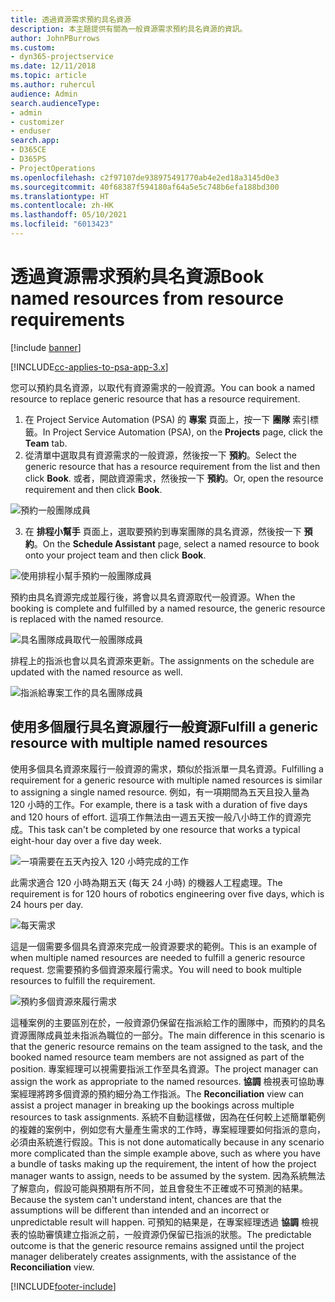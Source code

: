 ```yaml
---
title: 透過資源需求預約具名資源
description: 本主題提供有關為一般資源需求預約具名資源的資訊。
author: JohnPBurrows
ms.custom:
- dyn365-projectservice
ms.date: 12/11/2018
ms.topic: article
ms.author: ruhercul
audience: Admin
search.audienceType:
- admin
- customizer
- enduser
search.app:
- D365CE
- D365PS
- ProjectOperations
ms.openlocfilehash: c2f97107de938975491770ab4e2ed18a3145d0e3
ms.sourcegitcommit: 40f68387f594180af64a5e5c748b6efa188bd300
ms.translationtype: HT
ms.contentlocale: zh-HK
ms.lasthandoff: 05/10/2021
ms.locfileid: "6013423"
---
```

# <a name="book-named-resources-from-resource-requirements"></a><span data-ttu-id="a40fa-103">透過資源需求預約具名資源</span><span class="sxs-lookup"><span data-stu-id="a40fa-103">Book named resources from resource requirements</span></span>

[!include [banner](../includes/psa-now-project-operations.md)]

[!INCLUDE[cc-applies-to-psa-app-3.x](../includes/cc-applies-to-psa-app-3x.md)]

<span data-ttu-id="a40fa-104">您可以預約具名資源，以取代有資源需求的一般資源。</span><span class="sxs-lookup"><span data-stu-id="a40fa-104">You can book a named resource to replace generic resource that has a resource requirement.</span></span>

1. <span data-ttu-id="a40fa-105">在 Project Service Automation (PSA) 的 **專案** 頁面上，按一下 **團隊** 索引標籤。</span><span class="sxs-lookup"><span data-stu-id="a40fa-105">In Project Service Automation (PSA), on the **Projects** page, click the **Team** tab.</span></span>
2. <span data-ttu-id="a40fa-106">從清單中選取具有資源需求的一般資源，然後按一下 **預約**。</span><span class="sxs-lookup"><span data-stu-id="a40fa-106">Select the generic resource that has a resource requirement from the list and then click **Book**.</span></span> <span data-ttu-id="a40fa-107">或者，開啟資源需求，然後按一下 **預約**。</span><span class="sxs-lookup"><span data-stu-id="a40fa-107">Or, open the resource requirement and then click **Book**.</span></span>


![預約一般團隊成員](media/RM-how-to-14.png)


3. <span data-ttu-id="a40fa-109">在 **排程小幫手** 頁面上，選取要預約到專案團隊的具名資源，然後按一下 **預約**。</span><span class="sxs-lookup"><span data-stu-id="a40fa-109">On the **Schedule Assistant** page, select a named resource to book onto your project team and then click **Book**.</span></span>

![使用排程小幫手預約一般團隊成員](media/RM-how-to-15.png)

<span data-ttu-id="a40fa-111">預約由具名資源完成並履行後，將會以具名資源取代一般資源。</span><span class="sxs-lookup"><span data-stu-id="a40fa-111">When the booking is complete and fulfilled by a named resource, the generic resource is replaced with the named resource.</span></span>

![具名團隊成員取代一般團隊成員](media/RM-how-to-16.png)

<span data-ttu-id="a40fa-113">排程上的指派也會以具名資源來更新。</span><span class="sxs-lookup"><span data-stu-id="a40fa-113">The assignments on the schedule are updated with the named resource as well.</span></span>

![指派給專案工作的具名團隊成員](media/RM-how-to-17.png)

## <a name="fulfill-a-generic-resource-with-multiple-named-resources"></a><span data-ttu-id="a40fa-115">使用多個履行具名資源履行一般資源</span><span class="sxs-lookup"><span data-stu-id="a40fa-115">Fulfill a generic resource with multiple named resources</span></span>
<span data-ttu-id="a40fa-116">使用多個具名資源來履行一般資源的需求，類似於指派單一具名資源。</span><span class="sxs-lookup"><span data-stu-id="a40fa-116">Fulfilling a requirement for a generic resource with multiple named resources is similar to assigning a single named resource.</span></span> <span data-ttu-id="a40fa-117">例如，有一項期間為五天且投入量為 120 小時的工作。</span><span class="sxs-lookup"><span data-stu-id="a40fa-117">For example, there is a task with a duration of five days and 120 hours of effort.</span></span> <span data-ttu-id="a40fa-118">這項工作無法由一週五天按一般八小時工作的資源完成。</span><span class="sxs-lookup"><span data-stu-id="a40fa-118">This task can't be completed by one resource that works a typical eight-hour day over a five day week.</span></span> 

![一項需要在五天內投入 120 小時完成的工作](media/RM-how-to-21.png)

<span data-ttu-id="a40fa-120">此需求適合 120 小時為期五天 (每天 24 小時) 的機器人工程處理。</span><span class="sxs-lookup"><span data-stu-id="a40fa-120">The requirement is for 120 hours of robotics engineering over five days, which is 24 hours per day.</span></span>

![每天需求](media/RM-how-to-22.png)

<span data-ttu-id="a40fa-122">這是一個需要多個具名資源來完成一般資源要求的範例。</span><span class="sxs-lookup"><span data-stu-id="a40fa-122">This is an example of when multiple named resources are needed to fulfill a generic resource request.</span></span> <span data-ttu-id="a40fa-123">您需要預約多個資源來履行需求。</span><span class="sxs-lookup"><span data-stu-id="a40fa-123">You will need to book multiple resources to fulfill the requirement.</span></span>

![預約多個資源來履行需求](media/RM-how-to-23.png)

<span data-ttu-id="a40fa-125">這種案例的主要區別在於，一般資源仍保留在指派給工作的團隊中，而預約的具名資源團隊成員並未指派為職位的一部分。</span><span class="sxs-lookup"><span data-stu-id="a40fa-125">The main difference in this scenario is that the generic resource remains on the team assigned to the task, and the booked named resource team members are not assigned as part of the position.</span></span> <span data-ttu-id="a40fa-126">專案經理可以視需要指派工作至具名資源。</span><span class="sxs-lookup"><span data-stu-id="a40fa-126">The project manager can assign the work as appropriate to the named resources.</span></span> <span data-ttu-id="a40fa-127">**協調** 檢視表可協助專案經理將跨多個資源的預約細分為工作指派。</span><span class="sxs-lookup"><span data-stu-id="a40fa-127">The **Reconciliation** view can assist a project manager in breaking up the bookings across multiple resources to task assignments.</span></span> <span data-ttu-id="a40fa-128">系統不自動這樣做，因為在任何較上述簡單範例的複雜的案例中，例如您有大量產生需求的工作時，專案經理要如何指派的意向，必須由系統進行假設。</span><span class="sxs-lookup"><span data-stu-id="a40fa-128">This is not done automatically because in any scenario more complicated than the simple example above, such as where you have a bundle of tasks making up the requirement, the intent of how the project manager wants to assign, needs to be assumed by the system.</span></span> <span data-ttu-id="a40fa-129">因為系統無法了解意向，假設可能與預期有所不同，並且會發生不正確或不可預測的結果。</span><span class="sxs-lookup"><span data-stu-id="a40fa-129">Because the system can't understand intent, chances are that the assumptions will be different than intended and an incorrect or unpredictable result will happen.</span></span> <span data-ttu-id="a40fa-130">可預知的結果是，在專案經理透過 **協調** 檢視表的協助審慎建立指派之前，一般資源仍保留已指派的狀態。</span><span class="sxs-lookup"><span data-stu-id="a40fa-130">The predictable outcome is that the generic resource remains assigned until the project manager deliberately creates assignments, with the assistance of the **Reconciliation** view.</span></span>




[!INCLUDE[footer-include](../includes/footer-banner.md)]